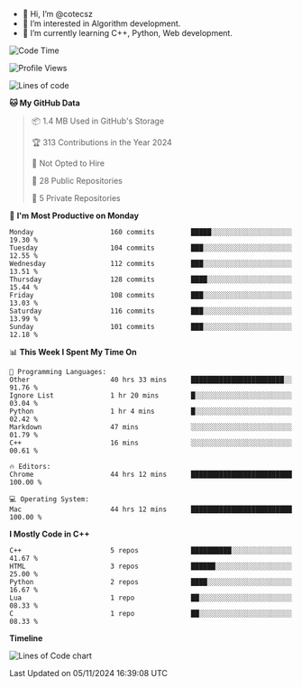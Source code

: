 - 👋 Hi, I’m @cotecsz
- 👀 I’m interested in Algorithm development.
- 🌱 I’m currently learning C++, Python, Web development.

<!---
cotecsz/cotecsz is a ✨ special ✨ repository because its `README.md` (this file) appears on your GitHub profile.
You can click the Preview link to take a look at your changes.
--->

<!--START_SECTION:waka-->
![Code Time](http://img.shields.io/badge/Code%20Time-1%2C918%20hrs%208%20mins-blue)

![Profile Views](http://img.shields.io/badge/Profile%20Views-0-blue)

![Lines of code](https://img.shields.io/badge/From%20Hello%20World%20I%27ve%20Written-1.2%20million%20lines%20of%20code-blue)

**🐱 My GitHub Data** 

> 📦 1.4 MB Used in GitHub's Storage 
 > 
> 🏆 313 Contributions in the Year 2024
 > 
> 🚫 Not Opted to Hire
 > 
> 📜 28 Public Repositories 
 > 
> 🔑 5 Private Repositories 
 > 
📅 **I'm Most Productive on Monday** 

```text
Monday                   160 commits         █████░░░░░░░░░░░░░░░░░░░░   19.30 % 
Tuesday                  104 commits         ███░░░░░░░░░░░░░░░░░░░░░░   12.55 % 
Wednesday                112 commits         ███░░░░░░░░░░░░░░░░░░░░░░   13.51 % 
Thursday                 128 commits         ████░░░░░░░░░░░░░░░░░░░░░   15.44 % 
Friday                   108 commits         ███░░░░░░░░░░░░░░░░░░░░░░   13.03 % 
Saturday                 116 commits         ███░░░░░░░░░░░░░░░░░░░░░░   13.99 % 
Sunday                   101 commits         ███░░░░░░░░░░░░░░░░░░░░░░   12.18 % 
```


📊 **This Week I Spent My Time On** 

```text
💬 Programming Languages: 
Other                    40 hrs 33 mins      ███████████████████████░░   91.76 % 
Ignore List              1 hr 20 mins        █░░░░░░░░░░░░░░░░░░░░░░░░   03.04 % 
Python                   1 hr 4 mins         █░░░░░░░░░░░░░░░░░░░░░░░░   02.42 % 
Markdown                 47 mins             ░░░░░░░░░░░░░░░░░░░░░░░░░   01.79 % 
C++                      16 mins             ░░░░░░░░░░░░░░░░░░░░░░░░░   00.61 % 

🔥 Editors: 
Chrome                   44 hrs 12 mins      █████████████████████████   100.00 % 

💻 Operating System: 
Mac                      44 hrs 12 mins      █████████████████████████   100.00 % 
```

**I Mostly Code in C++** 

```text
C++                      5 repos             ██████████░░░░░░░░░░░░░░░   41.67 % 
HTML                     3 repos             ██████░░░░░░░░░░░░░░░░░░░   25.00 % 
Python                   2 repos             ████░░░░░░░░░░░░░░░░░░░░░   16.67 % 
Lua                      1 repo              ██░░░░░░░░░░░░░░░░░░░░░░░   08.33 % 
C                        1 repo              ██░░░░░░░░░░░░░░░░░░░░░░░   08.33 % 
```



**Timeline**

![Lines of Code chart](https://raw.githubusercontent.com/cotecsz/cotecsz/master/assets/bar_graph.png)


 Last Updated on 05/11/2024 16:39:08 UTC
<!--END_SECTION:waka-->
